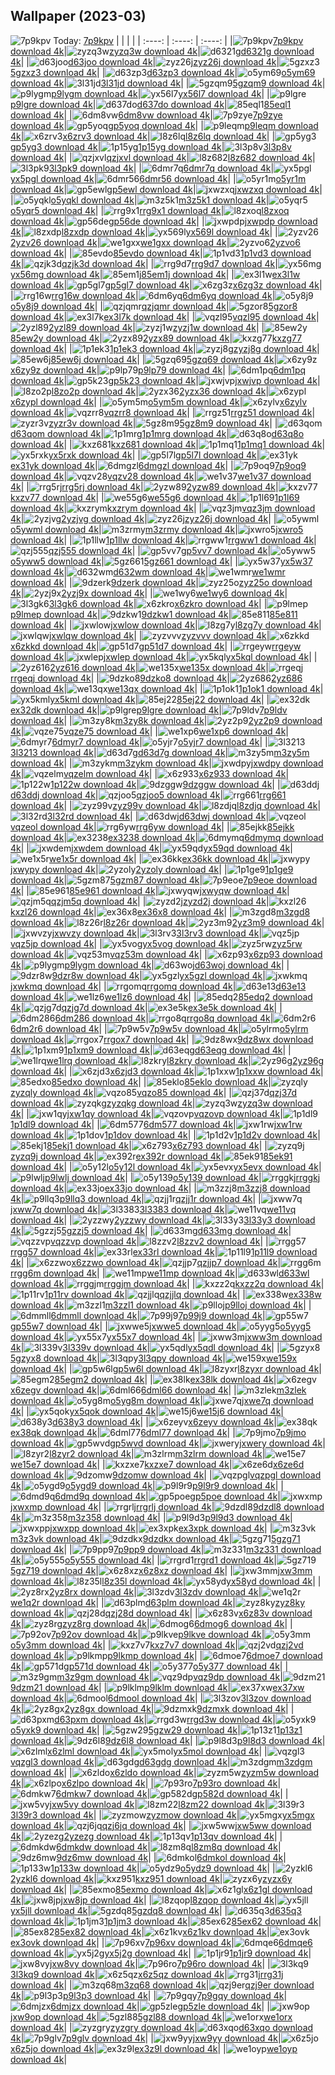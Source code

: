 ## Wallpaper (2023-03)
![7p9kpv](https://w.wallhaven.cc/full/7p/wallhaven-7p9kpv.png) Today: [7p9kpv](https://th.wallhaven.cc/small/7p/7p9kpv.jpg)
|      |      |      |
| :----: | :----: | :----: |
|![7p9kpv](https://th.wallhaven.cc/small/7p/7p9kpv.jpg)[7p9kpv download 4k](https://wallhaven.cc/w/7p9kpv)|![zyzq3w](https://th.wallhaven.cc/small/zy/zyzq3w.jpg)[zyzq3w download 4k](https://wallhaven.cc/w/zyzq3w)|![d6321g](https://th.wallhaven.cc/small/d6/d6321g.jpg)[d6321g download 4k](https://wallhaven.cc/w/d6321g)|
|![d63joo](https://th.wallhaven.cc/small/d6/d63joo.jpg)[d63joo download 4k](https://wallhaven.cc/w/d63joo)|![zyz26j](https://th.wallhaven.cc/small/zy/zyz26j.jpg)[zyz26j download 4k](https://wallhaven.cc/w/zyz26j)|![5gzxz3](https://th.wallhaven.cc/small/5g/5gzxz3.jpg)[5gzxz3 download 4k](https://wallhaven.cc/w/5gzxz3)|
|![d63zp3](https://th.wallhaven.cc/small/d6/d63zp3.jpg)[d63zp3 download 4k](https://wallhaven.cc/w/d63zp3)|![o5ym69](https://th.wallhaven.cc/small/o5/o5ym69.jpg)[o5ym69 download 4k](https://wallhaven.cc/w/o5ym69)|![3l31jd](https://th.wallhaven.cc/small/3l/3l31jd.jpg)[3l31jd download 4k](https://wallhaven.cc/w/3l31jd)|
|![5gzqm9](https://th.wallhaven.cc/small/5g/5gzqm9.jpg)[5gzqm9 download 4k](https://wallhaven.cc/w/5gzqm9)|![p9lygm](https://th.wallhaven.cc/small/p9/p9lygm.jpg)[p9lygm download 4k](https://wallhaven.cc/w/p9lygm)|![yx56l7](https://th.wallhaven.cc/small/yx/yx56l7.jpg)[yx56l7 download 4k](https://wallhaven.cc/w/yx56l7)|
|![p9lgre](https://th.wallhaven.cc/small/p9/p9lgre.jpg)[p9lgre download 4k](https://wallhaven.cc/w/p9lgre)|![d637do](https://th.wallhaven.cc/small/d6/d637do.jpg)[d637do download 4k](https://wallhaven.cc/w/d637do)|![85eql1](https://th.wallhaven.cc/small/85/85eql1.jpg)[85eql1 download 4k](https://wallhaven.cc/w/85eql1)|
|![6dm8vw](https://th.wallhaven.cc/small/6d/6dm8vw.jpg)[6dm8vw download 4k](https://wallhaven.cc/w/6dm8vw)|![7p9zye](https://th.wallhaven.cc/small/7p/7p9zye.jpg)[7p9zye download 4k](https://wallhaven.cc/w/7p9zye)|![gp5yoq](https://th.wallhaven.cc/small/gp/gp5yoq.jpg)[gp5yoq download 4k](https://wallhaven.cc/w/gp5yoq)|
|![p9leqm](https://th.wallhaven.cc/small/p9/p9leqm.jpg)[p9leqm download 4k](https://wallhaven.cc/w/p9leqm)|![x6zrv3](https://th.wallhaven.cc/small/x6/x6zrv3.jpg)[x6zrv3 download 4k](https://wallhaven.cc/w/x6zrv3)|![l8z6lq](https://th.wallhaven.cc/small/l8/l8z6lq.jpg)[l8z6lq download 4k](https://wallhaven.cc/w/l8z6lq)|
|![gp5yg3](https://th.wallhaven.cc/small/gp/gp5yg3.jpg)[gp5yg3 download 4k](https://wallhaven.cc/w/gp5yg3)|![1p15yg](https://th.wallhaven.cc/small/1p/1p15yg.jpg)[1p15yg download 4k](https://wallhaven.cc/w/1p15yg)|![3l3p8v](https://th.wallhaven.cc/small/3l/3l3p8v.jpg)[3l3p8v download 4k](https://wallhaven.cc/w/3l3p8v)|
|![qzjxvl](https://th.wallhaven.cc/small/qz/qzjxvl.jpg)[qzjxvl download 4k](https://wallhaven.cc/w/qzjxvl)|![l8z682](https://th.wallhaven.cc/small/l8/l8z682.jpg)[l8z682 download 4k](https://wallhaven.cc/w/l8z682)|![3l3pk9](https://th.wallhaven.cc/small/3l/3l3pk9.jpg)[3l3pk9 download 4k](https://wallhaven.cc/w/3l3pk9)|
|![6dmr7q](https://th.wallhaven.cc/small/6d/6dmr7q.jpg)[6dmr7q download 4k](https://wallhaven.cc/w/6dmr7q)|![yx5pgl](https://th.wallhaven.cc/small/yx/yx5pgl.jpg)[yx5pgl download 4k](https://wallhaven.cc/w/yx5pgl)|![6dmr56](https://th.wallhaven.cc/small/6d/6dmr56.jpg)[6dmr56 download 4k](https://wallhaven.cc/w/6dmr56)|
|![o5yr1m](https://th.wallhaven.cc/small/o5/o5yr1m.jpg)[o5yr1m download 4k](https://wallhaven.cc/w/o5yr1m)|![gp5ewl](https://th.wallhaven.cc/small/gp/gp5ewl.jpg)[gp5ewl download 4k](https://wallhaven.cc/w/gp5ewl)|![jxwzxq](https://th.wallhaven.cc/small/jx/jxwzxq.jpg)[jxwzxq download 4k](https://wallhaven.cc/w/jxwzxq)|
|![o5yqkl](https://th.wallhaven.cc/small/o5/o5yqkl.jpg)[o5yqkl download 4k](https://wallhaven.cc/w/o5yqkl)|![m3z5k1](https://th.wallhaven.cc/small/m3/m3z5k1.jpg)[m3z5k1 download 4k](https://wallhaven.cc/w/m3z5k1)|![o5yqr5](https://th.wallhaven.cc/small/o5/o5yqr5.jpg)[o5yqr5 download 4k](https://wallhaven.cc/w/o5yqr5)|
|![rrg9x1](https://th.wallhaven.cc/small/rr/rrg9x1.jpg)[rrg9x1 download 4k](https://wallhaven.cc/w/rrg9x1)|![l8zxoq](https://th.wallhaven.cc/small/l8/l8zxoq.jpg)[l8zxoq download 4k](https://wallhaven.cc/w/l8zxoq)|![gp56de](https://th.wallhaven.cc/small/gp/gp56de.jpg)[gp56de download 4k](https://wallhaven.cc/w/gp56de)|
|![jxwpdp](https://th.wallhaven.cc/small/jx/jxwpdp.jpg)[jxwpdp download 4k](https://wallhaven.cc/w/jxwpdp)|![l8zxdp](https://th.wallhaven.cc/small/l8/l8zxdp.jpg)[l8zxdp download 4k](https://wallhaven.cc/w/l8zxdp)|![yx569l](https://th.wallhaven.cc/small/yx/yx569l.jpg)[yx569l download 4k](https://wallhaven.cc/w/yx569l)|
|![2yzv26](https://th.wallhaven.cc/small/2y/2yzv26.jpg)[2yzv26 download 4k](https://wallhaven.cc/w/2yzv26)|![we1gxx](https://th.wallhaven.cc/small/we/we1gxx.jpg)[we1gxx download 4k](https://wallhaven.cc/w/we1gxx)|![2yzvo6](https://th.wallhaven.cc/small/2y/2yzvo6.jpg)[2yzvo6 download 4k](https://wallhaven.cc/w/2yzvo6)|
|![85evdo](https://th.wallhaven.cc/small/85/85evdo.jpg)[85evdo download 4k](https://wallhaven.cc/w/85evdo)|![1p1vd3](https://th.wallhaven.cc/small/1p/1p1vd3.jpg)[1p1vd3 download 4k](https://wallhaven.cc/w/1p1vd3)|![qzjk3d](https://th.wallhaven.cc/small/qz/qzjk3d.jpg)[qzjk3d download 4k](https://wallhaven.cc/w/qzjk3d)|
|![rrg9d7](https://th.wallhaven.cc/small/rr/rrg9d7.jpg)[rrg9d7 download 4k](https://wallhaven.cc/w/rrg9d7)|![yx56mg](https://th.wallhaven.cc/small/yx/yx56mg.jpg)[yx56mg download 4k](https://wallhaven.cc/w/yx56mg)|![85em1j](https://th.wallhaven.cc/small/85/85em1j.jpg)[85em1j download 4k](https://wallhaven.cc/w/85em1j)|
|![ex3l1w](https://th.wallhaven.cc/small/ex/ex3l1w.jpg)[ex3l1w download 4k](https://wallhaven.cc/w/ex3l1w)|![gp5gl7](https://th.wallhaven.cc/small/gp/gp5gl7.jpg)[gp5gl7 download 4k](https://wallhaven.cc/w/gp5gl7)|![x6zg3z](https://th.wallhaven.cc/small/x6/x6zg3z.jpg)[x6zg3z download 4k](https://wallhaven.cc/w/x6zg3z)|
|![rrg16w](https://th.wallhaven.cc/small/rr/rrg16w.jpg)[rrg16w download 4k](https://wallhaven.cc/w/rrg16w)|![6dm6yq](https://th.wallhaven.cc/small/6d/6dm6yq.jpg)[6dm6yq download 4k](https://wallhaven.cc/w/6dm6yq)|![o5y8j9](https://th.wallhaven.cc/small/o5/o5y8j9.jpg)[o5y8j9 download 4k](https://wallhaven.cc/w/o5y8j9)|
|![qzjqmr](https://th.wallhaven.cc/small/qz/qzjqmr.jpg)[qzjqmr download 4k](https://wallhaven.cc/w/qzjqmr)|![5gzor8](https://th.wallhaven.cc/small/5g/5gzor8.jpg)[5gzor8 download 4k](https://wallhaven.cc/w/5gzor8)|![ex3l7k](https://th.wallhaven.cc/small/ex/ex3l7k.jpg)[ex3l7k download 4k](https://wallhaven.cc/w/ex3l7k)|
|![vqzl95](https://th.wallhaven.cc/small/vq/vqzl95.jpg)[vqzl95 download 4k](https://wallhaven.cc/w/vqzl95)|![2yzl89](https://th.wallhaven.cc/small/2y/2yzl89.jpg)[2yzl89 download 4k](https://wallhaven.cc/w/2yzl89)|![zyzj1w](https://th.wallhaven.cc/small/zy/zyzj1w.jpg)[zyzj1w download 4k](https://wallhaven.cc/w/zyzj1w)|
|![85ew2y](https://th.wallhaven.cc/small/85/85ew2y.jpg)[85ew2y download 4k](https://wallhaven.cc/w/85ew2y)|![2yzx89](https://th.wallhaven.cc/small/2y/2yzx89.jpg)[2yzx89 download 4k](https://wallhaven.cc/w/2yzx89)|![kxzg77](https://th.wallhaven.cc/small/kx/kxzg77.jpg)[kxzg77 download 4k](https://wallhaven.cc/w/kxzg77)|
|![1p1ek3](https://th.wallhaven.cc/small/1p/1p1ek3.jpg)[1p1ek3 download 4k](https://wallhaven.cc/w/1p1ek3)|![zyzj8g](https://th.wallhaven.cc/small/zy/zyzj8g.jpg)[zyzj8g download 4k](https://wallhaven.cc/w/zyzj8g)|![85ew6j](https://th.wallhaven.cc/small/85/85ew6j.jpg)[85ew6j download 4k](https://wallhaven.cc/w/85ew6j)|
|![5gzq69](https://th.wallhaven.cc/small/5g/5gzq69.jpg)[5gzq69 download 4k](https://wallhaven.cc/w/5gzq69)|![x6zy9z](https://th.wallhaven.cc/small/x6/x6zy9z.jpg)[x6zy9z download 4k](https://wallhaven.cc/w/x6zy9z)|![p9lp79](https://th.wallhaven.cc/small/p9/p9lp79.jpg)[p9lp79 download 4k](https://wallhaven.cc/w/p9lp79)|
|![6dm1pq](https://th.wallhaven.cc/small/6d/6dm1pq.jpg)[6dm1pq download 4k](https://wallhaven.cc/w/6dm1pq)|![gp5k23](https://th.wallhaven.cc/small/gp/gp5k23.jpg)[gp5k23 download 4k](https://wallhaven.cc/w/gp5k23)|![jxwjvp](https://th.wallhaven.cc/small/jx/jxwjvp.jpg)[jxwjvp download 4k](https://wallhaven.cc/w/jxwjvp)|
|![l8zo2p](https://th.wallhaven.cc/small/l8/l8zo2p.jpg)[l8zo2p download 4k](https://wallhaven.cc/w/l8zo2p)|![2yzx36](https://th.wallhaven.cc/small/2y/2yzx36.jpg)[2yzx36 download 4k](https://wallhaven.cc/w/2yzx36)|![x6zypl](https://th.wallhaven.cc/small/x6/x6zypl.jpg)[x6zypl download 4k](https://wallhaven.cc/w/x6zypl)|
|![o5ym5m](https://th.wallhaven.cc/small/o5/o5ym5m.jpg)[o5ym5m download 4k](https://wallhaven.cc/w/o5ym5m)|![x6zylv](https://th.wallhaven.cc/small/x6/x6zylv.jpg)[x6zylv download 4k](https://wallhaven.cc/w/x6zylv)|![vqzrr8](https://th.wallhaven.cc/small/vq/vqzrr8.jpg)[vqzrr8 download 4k](https://wallhaven.cc/w/vqzrr8)|
|![rrgz51](https://th.wallhaven.cc/small/rr/rrgz51.jpg)[rrgz51 download 4k](https://wallhaven.cc/w/rrgz51)|![zyzr3v](https://th.wallhaven.cc/small/zy/zyzr3v.jpg)[zyzr3v download 4k](https://wallhaven.cc/w/zyzr3v)|![5gz8m9](https://th.wallhaven.cc/small/5g/5gz8m9.jpg)[5gz8m9 download 4k](https://wallhaven.cc/w/5gz8m9)|
|![d63qom](https://th.wallhaven.cc/small/d6/d63qom.jpg)[d63qom download 4k](https://wallhaven.cc/w/d63qom)|![1p1mrg](https://th.wallhaven.cc/small/1p/1p1mrg.jpg)[1p1mrg download 4k](https://wallhaven.cc/w/1p1mrg)|![d63q8o](https://th.wallhaven.cc/small/d6/d63q8o.jpg)[d63q8o download 4k](https://wallhaven.cc/w/d63q8o)|
|![kxz681](https://th.wallhaven.cc/small/kx/kxz681.jpg)[kxz681 download 4k](https://wallhaven.cc/w/kxz681)|![1p1mq1](https://th.wallhaven.cc/small/1p/1p1mq1.jpg)[1p1mq1 download 4k](https://wallhaven.cc/w/1p1mq1)|![yx5rxk](https://th.wallhaven.cc/small/yx/yx5rxk.jpg)[yx5rxk download 4k](https://wallhaven.cc/w/yx5rxk)|
|![gp5l7l](https://th.wallhaven.cc/small/gp/gp5l7l.jpg)[gp5l7l download 4k](https://wallhaven.cc/w/gp5l7l)|![ex31yk](https://th.wallhaven.cc/small/ex/ex31yk.jpg)[ex31yk download 4k](https://wallhaven.cc/w/ex31yk)|![6dmgzl](https://th.wallhaven.cc/small/6d/6dmgzl.jpg)[6dmgzl download 4k](https://wallhaven.cc/w/6dmgzl)|
|![7p9oq9](https://th.wallhaven.cc/small/7p/7p9oq9.jpg)[7p9oq9 download 4k](https://wallhaven.cc/w/7p9oq9)|![vqzv28](https://th.wallhaven.cc/small/vq/vqzv28.jpg)[vqzv28 download 4k](https://wallhaven.cc/w/vqzv28)|![we1v37](https://th.wallhaven.cc/small/we/we1v37.jpg)[we1v37 download 4k](https://wallhaven.cc/w/we1v37)|
|![rrg5rj](https://th.wallhaven.cc/small/rr/rrg5rj.jpg)[rrg5rj download 4k](https://wallhaven.cc/w/rrg5rj)|![2yzw89](https://th.wallhaven.cc/small/2y/2yzw89.jpg)[2yzw89 download 4k](https://wallhaven.cc/w/2yzw89)|![kxzv77](https://th.wallhaven.cc/small/kx/kxzv77.jpg)[kxzv77 download 4k](https://wallhaven.cc/w/kxzv77)|
|![we55g6](https://th.wallhaven.cc/small/we/we55g6.jpg)[we55g6 download 4k](https://wallhaven.cc/w/we55g6)|![1p1l69](https://th.wallhaven.cc/small/1p/1p1l69.jpg)[1p1l69 download 4k](https://wallhaven.cc/w/1p1l69)|![kxzrym](https://th.wallhaven.cc/small/kx/kxzrym.jpg)[kxzrym download 4k](https://wallhaven.cc/w/kxzrym)|
|![vqz3jm](https://th.wallhaven.cc/small/vq/vqz3jm.jpg)[vqz3jm download 4k](https://wallhaven.cc/w/vqz3jm)|![2yzjvg](https://th.wallhaven.cc/small/2y/2yzjvg.jpg)[2yzjvg download 4k](https://wallhaven.cc/w/2yzjvg)|![zyz26j](https://th.wallhaven.cc/small/zy/zyz26j.jpg)[zyz26j download 4k](https://wallhaven.cc/w/zyz26j)|
|![o5ywml](https://th.wallhaven.cc/small/o5/o5ywml.jpg)[o5ywml download 4k](https://wallhaven.cc/w/o5ywml)|![m3zrmy](https://th.wallhaven.cc/small/m3/m3zrmy.jpg)[m3zrmy download 4k](https://wallhaven.cc/w/m3zrmy)|![jxwro5](https://th.wallhaven.cc/small/jx/jxwro5.jpg)[jxwro5 download 4k](https://wallhaven.cc/w/jxwro5)|
|![1p1llw](https://th.wallhaven.cc/small/1p/1p1llw.jpg)[1p1llw download 4k](https://wallhaven.cc/w/1p1llw)|![rrgww1](https://th.wallhaven.cc/small/rr/rrgww1.jpg)[rrgww1 download 4k](https://wallhaven.cc/w/rrgww1)|![qzj555](https://th.wallhaven.cc/small/qz/qzj555.jpg)[qzj555 download 4k](https://wallhaven.cc/w/qzj555)|
|![gp5vv7](https://th.wallhaven.cc/small/gp/gp5vv7.jpg)[gp5vv7 download 4k](https://wallhaven.cc/w/gp5vv7)|![o5yww5](https://th.wallhaven.cc/small/o5/o5yww5.jpg)[o5yww5 download 4k](https://wallhaven.cc/w/o5yww5)|![5gz661](https://th.wallhaven.cc/small/5g/5gz661.jpg)[5gz661 download 4k](https://wallhaven.cc/w/5gz661)|
|![yx5w37](https://th.wallhaven.cc/small/yx/yx5w37.jpg)[yx5w37 download 4k](https://wallhaven.cc/w/yx5w37)|![d632wm](https://th.wallhaven.cc/small/d6/d632wm.jpg)[d632wm download 4k](https://wallhaven.cc/w/d632wm)|![we1wmr](https://th.wallhaven.cc/small/we/we1wmr.jpg)[we1wmr download 4k](https://wallhaven.cc/w/we1wmr)|
|![9dzerk](https://th.wallhaven.cc/small/9d/9dzerk.jpg)[9dzerk download 4k](https://wallhaven.cc/w/9dzerk)|![zyz25o](https://th.wallhaven.cc/small/zy/zyz25o.jpg)[zyz25o download 4k](https://wallhaven.cc/w/zyz25o)|![2yzj9x](https://th.wallhaven.cc/small/2y/2yzj9x.jpg)[2yzj9x download 4k](https://wallhaven.cc/w/2yzj9x)|
|![we1wy6](https://th.wallhaven.cc/small/we/we1wy6.jpg)[we1wy6 download 4k](https://wallhaven.cc/w/we1wy6)|![3l3gk6](https://th.wallhaven.cc/small/3l/3l3gk6.jpg)[3l3gk6 download 4k](https://wallhaven.cc/w/3l3gk6)|![x6zkro](https://th.wallhaven.cc/small/x6/x6zkro.jpg)[x6zkro download 4k](https://wallhaven.cc/w/x6zkro)|
|![p9lmep](https://th.wallhaven.cc/small/p9/p9lmep.jpg)[p9lmep download 4k](https://wallhaven.cc/w/p9lmep)|![9dzkw1](https://th.wallhaven.cc/small/9d/9dzkw1.jpg)[9dzkw1 download 4k](https://wallhaven.cc/w/9dzkw1)|![85e811](https://th.wallhaven.cc/small/85/85e811.jpg)[85e811 download 4k](https://wallhaven.cc/w/85e811)|
|![jxwlow](https://th.wallhaven.cc/small/jx/jxwlow.jpg)[jxwlow download 4k](https://wallhaven.cc/w/jxwlow)|![l8zg7y](https://th.wallhaven.cc/small/l8/l8zg7y.jpg)[l8zg7y download 4k](https://wallhaven.cc/w/l8zg7y)|![jxwlqw](https://th.wallhaven.cc/small/jx/jxwlqw.jpg)[jxwlqw download 4k](https://wallhaven.cc/w/jxwlqw)|
|![zyzvvv](https://th.wallhaven.cc/small/zy/zyzvvv.jpg)[zyzvvv download 4k](https://wallhaven.cc/w/zyzvvv)|![x6zkkd](https://th.wallhaven.cc/small/x6/x6zkkd.jpg)[x6zkkd download 4k](https://wallhaven.cc/w/x6zkkd)|![gp51d7](https://th.wallhaven.cc/small/gp/gp51d7.jpg)[gp51d7 download 4k](https://wallhaven.cc/w/gp51d7)|
|![rrgeyw](https://th.wallhaven.cc/small/rr/rrgeyw.jpg)[rrgeyw download 4k](https://wallhaven.cc/w/rrgeyw)|![jxwlep](https://th.wallhaven.cc/small/jx/jxwlep.jpg)[jxwlep download 4k](https://wallhaven.cc/w/jxwlep)|![yx5kql](https://th.wallhaven.cc/small/yx/yx5kql.jpg)[yx5kql download 4k](https://wallhaven.cc/w/yx5kql)|
|![2yz616](https://th.wallhaven.cc/small/2y/2yz616.jpg)[2yz616 download 4k](https://wallhaven.cc/w/2yz616)|![we135x](https://th.wallhaven.cc/small/we/we135x.jpg)[we135x download 4k](https://wallhaven.cc/w/we135x)|![rrgeqj](https://th.wallhaven.cc/small/rr/rrgeqj.jpg)[rrgeqj download 4k](https://wallhaven.cc/w/rrgeqj)|
|![9dzko8](https://th.wallhaven.cc/small/9d/9dzko8.jpg)[9dzko8 download 4k](https://wallhaven.cc/w/9dzko8)|![2yz686](https://th.wallhaven.cc/small/2y/2yz686.jpg)[2yz686 download 4k](https://wallhaven.cc/w/2yz686)|![we13qx](https://th.wallhaven.cc/small/we/we13qx.jpg)[we13qx download 4k](https://wallhaven.cc/w/we13qx)|
|![1p1ok1](https://th.wallhaven.cc/small/1p/1p1ok1.jpg)[1p1ok1 download 4k](https://wallhaven.cc/w/1p1ok1)|![yx5kml](https://th.wallhaven.cc/small/yx/yx5kml.jpg)[yx5kml download 4k](https://wallhaven.cc/w/yx5kml)|![85ej22](https://th.wallhaven.cc/small/85/85ej22.jpg)[85ej22 download 4k](https://wallhaven.cc/w/85ej22)|
|![ex32dk](https://th.wallhaven.cc/small/ex/ex32dk.jpg)[ex32dk download 4k](https://wallhaven.cc/w/ex32dk)|![p9lgre](https://th.wallhaven.cc/small/p9/p9lgre.jpg)[p9lgre download 4k](https://wallhaven.cc/w/p9lgre)|![7p9ldv](https://th.wallhaven.cc/small/7p/7p9ldv.jpg)[7p9ldv download 4k](https://wallhaven.cc/w/7p9ldv)|
|![m3zy8k](https://th.wallhaven.cc/small/m3/m3zy8k.jpg)[m3zy8k download 4k](https://wallhaven.cc/w/m3zy8k)|![2yz2p9](https://th.wallhaven.cc/small/2y/2yz2p9.jpg)[2yz2p9 download 4k](https://wallhaven.cc/w/2yz2p9)|![vqze75](https://th.wallhaven.cc/small/vq/vqze75.jpg)[vqze75 download 4k](https://wallhaven.cc/w/vqze75)|
|![we1xp6](https://th.wallhaven.cc/small/we/we1xp6.jpg)[we1xp6 download 4k](https://wallhaven.cc/w/we1xp6)|![6dmyr7](https://th.wallhaven.cc/small/6d/6dmyr7.jpg)[6dmyr7 download 4k](https://wallhaven.cc/w/6dmyr7)|![o5yjr7](https://th.wallhaven.cc/small/o5/o5yjr7.jpg)[o5yjr7 download 4k](https://wallhaven.cc/w/o5yjr7)|
|![3l3213](https://th.wallhaven.cc/small/3l/3l3213.jpg)[3l3213 download 4k](https://wallhaven.cc/w/3l3213)|![d63d7g](https://th.wallhaven.cc/small/d6/d63d7g.jpg)[d63d7g download 4k](https://wallhaven.cc/w/d63d7g)|![m3zy5m](https://th.wallhaven.cc/small/m3/m3zy5m.jpg)[m3zy5m download 4k](https://wallhaven.cc/w/m3zy5m)|
|![m3zykm](https://th.wallhaven.cc/small/m3/m3zykm.jpg)[m3zykm download 4k](https://wallhaven.cc/w/m3zykm)|![jxwdpy](https://th.wallhaven.cc/small/jx/jxwdpy.jpg)[jxwdpy download 4k](https://wallhaven.cc/w/jxwdpy)|![vqzelm](https://th.wallhaven.cc/small/vq/vqzelm.jpg)[vqzelm download 4k](https://wallhaven.cc/w/vqzelm)|
|![x6z933](https://th.wallhaven.cc/small/x6/x6z933.jpg)[x6z933 download 4k](https://wallhaven.cc/w/x6z933)|![1p122w](https://th.wallhaven.cc/small/1p/1p122w.jpg)[1p122w download 4k](https://wallhaven.cc/w/1p122w)|![9dzggw](https://th.wallhaven.cc/small/9d/9dzggw.jpg)[9dzggw download 4k](https://wallhaven.cc/w/9dzggw)|
|![d63ddj](https://th.wallhaven.cc/small/d6/d63ddj.jpg)[d63ddj download 4k](https://wallhaven.cc/w/d63ddj)|![qzjoo5](https://th.wallhaven.cc/small/qz/qzjoo5.jpg)[qzjoo5 download 4k](https://wallhaven.cc/w/qzjoo5)|![rrg661](https://th.wallhaven.cc/small/rr/rrg661.jpg)[rrg661 download 4k](https://wallhaven.cc/w/rrg661)|
|![zyz99v](https://th.wallhaven.cc/small/zy/zyz99v.jpg)[zyz99v download 4k](https://wallhaven.cc/w/zyz99v)|![l8zdjq](https://th.wallhaven.cc/small/l8/l8zdjq.jpg)[l8zdjq download 4k](https://wallhaven.cc/w/l8zdjq)|![3l32rd](https://th.wallhaven.cc/small/3l/3l32rd.jpg)[3l32rd download 4k](https://wallhaven.cc/w/3l32rd)|
|![d63dwj](https://th.wallhaven.cc/small/d6/d63dwj.jpg)[d63dwj download 4k](https://wallhaven.cc/w/d63dwj)|![vqzeol](https://th.wallhaven.cc/small/vq/vqzeol.jpg)[vqzeol download 4k](https://wallhaven.cc/w/vqzeol)|![rrg6yw](https://th.wallhaven.cc/small/rr/rrg6yw.jpg)[rrg6yw download 4k](https://wallhaven.cc/w/rrg6yw)|
|![85ejkk](https://th.wallhaven.cc/small/85/85ejkk.jpg)[85ejkk download 4k](https://wallhaven.cc/w/85ejkk)|![ex3238](https://th.wallhaven.cc/small/ex/ex3238.jpg)[ex3238 download 4k](https://wallhaven.cc/w/ex3238)|![6dmymq](https://th.wallhaven.cc/small/6d/6dmymq.jpg)[6dmymq download 4k](https://wallhaven.cc/w/6dmymq)|
|![jxwdem](https://th.wallhaven.cc/small/jx/jxwdem.jpg)[jxwdem download 4k](https://wallhaven.cc/w/jxwdem)|![yx59qd](https://th.wallhaven.cc/small/yx/yx59qd.jpg)[yx59qd download 4k](https://wallhaven.cc/w/yx59qd)|![we1x5r](https://th.wallhaven.cc/small/we/we1x5r.jpg)[we1x5r download 4k](https://wallhaven.cc/w/we1x5r)|
|![ex36kk](https://th.wallhaven.cc/small/ex/ex36kk.jpg)[ex36kk download 4k](https://wallhaven.cc/w/ex36kk)|![jxwypy](https://th.wallhaven.cc/small/jx/jxwypy.jpg)[jxwypy download 4k](https://wallhaven.cc/w/jxwypy)|![2yzoly](https://th.wallhaven.cc/small/2y/2yzoly.jpg)[2yzoly download 4k](https://wallhaven.cc/w/2yzoly)|
|![1p1ge9](https://th.wallhaven.cc/small/1p/1p1ge9.jpg)[1p1ge9 download 4k](https://wallhaven.cc/w/1p1ge9)|![5gzm87](https://th.wallhaven.cc/small/5g/5gzm87.jpg)[5gzm87 download 4k](https://wallhaven.cc/w/5gzm87)|![7p9eoe](https://th.wallhaven.cc/small/7p/7p9eoe.jpg)[7p9eoe download 4k](https://wallhaven.cc/w/7p9eoe)|
|![85e961](https://th.wallhaven.cc/small/85/85e961.jpg)[85e961 download 4k](https://wallhaven.cc/w/85e961)|![jxwyqw](https://th.wallhaven.cc/small/jx/jxwyqw.jpg)[jxwyqw download 4k](https://wallhaven.cc/w/jxwyqw)|![qzjm5q](https://th.wallhaven.cc/small/qz/qzjm5q.jpg)[qzjm5q download 4k](https://wallhaven.cc/w/qzjm5q)|
|![zyzd2j](https://th.wallhaven.cc/small/zy/zyzd2j.jpg)[zyzd2j download 4k](https://wallhaven.cc/w/zyzd2j)|![kxzl26](https://th.wallhaven.cc/small/kx/kxzl26.jpg)[kxzl26 download 4k](https://wallhaven.cc/w/kxzl26)|![ex36x8](https://th.wallhaven.cc/small/ex/ex36x8.jpg)[ex36x8 download 4k](https://wallhaven.cc/w/ex36x8)|
|![m3zgd8](https://th.wallhaven.cc/small/m3/m3zgd8.jpg)[m3zgd8 download 4k](https://wallhaven.cc/w/m3zgd8)|![l8z26r](https://th.wallhaven.cc/small/l8/l8z26r.jpg)[l8z26r download 4k](https://wallhaven.cc/w/l8z26r)|![2yz3m9](https://th.wallhaven.cc/small/2y/2yz3m9.jpg)[2yz3m9 download 4k](https://wallhaven.cc/w/2yz3m9)|
|![jxwvzy](https://th.wallhaven.cc/small/jx/jxwvzy.jpg)[jxwvzy download 4k](https://wallhaven.cc/w/jxwvzy)|![3l3rv3](https://th.wallhaven.cc/small/3l/3l3rv3.jpg)[3l3rv3 download 4k](https://wallhaven.cc/w/3l3rv3)|![vqz5jp](https://th.wallhaven.cc/small/vq/vqz5jp.jpg)[vqz5jp download 4k](https://wallhaven.cc/w/vqz5jp)|
|![yx5vog](https://th.wallhaven.cc/small/yx/yx5vog.jpg)[yx5vog download 4k](https://wallhaven.cc/w/yx5vog)|![zyz5rw](https://th.wallhaven.cc/small/zy/zyz5rw.jpg)[zyz5rw download 4k](https://wallhaven.cc/w/zyz5rw)|![vqz53m](https://th.wallhaven.cc/small/vq/vqz53m.jpg)[vqz53m download 4k](https://wallhaven.cc/w/vqz53m)|
|![x6zp93](https://th.wallhaven.cc/small/x6/x6zp93.jpg)[x6zp93 download 4k](https://wallhaven.cc/w/x6zp93)|![p9lygm](https://th.wallhaven.cc/small/p9/p9lygm.jpg)[p9lygm download 4k](https://wallhaven.cc/w/p9lygm)|![d63woj](https://th.wallhaven.cc/small/d6/d63woj.jpg)[d63woj download 4k](https://wallhaven.cc/w/d63woj)|
|![9dzr8w](https://th.wallhaven.cc/small/9d/9dzr8w.jpg)[9dzr8w download 4k](https://wallhaven.cc/w/9dzr8w)|![yx5gzl](https://th.wallhaven.cc/small/yx/yx5gzl.jpg)[yx5gzl download 4k](https://wallhaven.cc/w/yx5gzl)|![jxwkmq](https://th.wallhaven.cc/small/jx/jxwkmq.jpg)[jxwkmq download 4k](https://wallhaven.cc/w/jxwkmq)|
|![rrgomq](https://th.wallhaven.cc/small/rr/rrgomq.jpg)[rrgomq download 4k](https://wallhaven.cc/w/rrgomq)|![d63e13](https://th.wallhaven.cc/small/d6/d63e13.jpg)[d63e13 download 4k](https://wallhaven.cc/w/d63e13)|![we1lz6](https://th.wallhaven.cc/small/we/we1lz6.jpg)[we1lz6 download 4k](https://wallhaven.cc/w/we1lz6)|
|![85edq2](https://th.wallhaven.cc/small/85/85edq2.jpg)[85edq2 download 4k](https://wallhaven.cc/w/85edq2)|![qzjg7d](https://th.wallhaven.cc/small/qz/qzjg7d.jpg)[qzjg7d download 4k](https://wallhaven.cc/w/qzjg7d)|![ex3e5k](https://th.wallhaven.cc/small/ex/ex3e5k.jpg)[ex3e5k download 4k](https://wallhaven.cc/w/ex3e5k)|
|![6dm286](https://th.wallhaven.cc/small/6d/6dm286.jpg)[6dm286 download 4k](https://wallhaven.cc/w/6dm286)|![rrgo8q](https://th.wallhaven.cc/small/rr/rrgo8q.jpg)[rrgo8q download 4k](https://wallhaven.cc/w/rrgo8q)|![6dm2r6](https://th.wallhaven.cc/small/6d/6dm2r6.jpg)[6dm2r6 download 4k](https://wallhaven.cc/w/6dm2r6)|
|![7p9w5v](https://th.wallhaven.cc/small/7p/7p9w5v.jpg)[7p9w5v download 4k](https://wallhaven.cc/w/7p9w5v)|![o5ylrm](https://th.wallhaven.cc/small/o5/o5ylrm.jpg)[o5ylrm download 4k](https://wallhaven.cc/w/o5ylrm)|![rrgox7](https://th.wallhaven.cc/small/rr/rrgox7.jpg)[rrgox7 download 4k](https://wallhaven.cc/w/rrgox7)|
|![9dz8wx](https://th.wallhaven.cc/small/9d/9dz8wx.jpg)[9dz8wx download 4k](https://wallhaven.cc/w/9dz8wx)|![1p1xm9](https://th.wallhaven.cc/small/1p/1p1xm9.jpg)[1p1xm9 download 4k](https://wallhaven.cc/w/1p1xm9)|![d63eqg](https://th.wallhaven.cc/small/d6/d63eqg.jpg)[d63eqg download 4k](https://wallhaven.cc/w/d63eqg)|
|![we1lrq](https://th.wallhaven.cc/small/we/we1lrq.jpg)[we1lrq download 4k](https://wallhaven.cc/w/we1lrq)|![l8zkry](https://th.wallhaven.cc/small/l8/l8zkry.jpg)[l8zkry download 4k](https://wallhaven.cc/w/l8zkry)|![2yz96g](https://th.wallhaven.cc/small/2y/2yz96g.jpg)[2yz96g download 4k](https://wallhaven.cc/w/2yz96g)|
|![x6zjd3](https://th.wallhaven.cc/small/x6/x6zjd3.jpg)[x6zjd3 download 4k](https://wallhaven.cc/w/x6zjd3)|![1p1xxw](https://th.wallhaven.cc/small/1p/1p1xxw.jpg)[1p1xxw download 4k](https://wallhaven.cc/w/1p1xxw)|![85edxo](https://th.wallhaven.cc/small/85/85edxo.jpg)[85edxo download 4k](https://wallhaven.cc/w/85edxo)|
|![85eklo](https://th.wallhaven.cc/small/85/85eklo.jpg)[85eklo download 4k](https://wallhaven.cc/w/85eklo)|![zyzqly](https://th.wallhaven.cc/small/zy/zyzqly.jpg)[zyzqly download 4k](https://wallhaven.cc/w/zyzqly)|![vqzo85](https://th.wallhaven.cc/small/vq/vqzo85.jpg)[vqzo85 download 4k](https://wallhaven.cc/w/vqzo85)|
|![qzj37d](https://th.wallhaven.cc/small/qz/qzj37d.jpg)[qzj37d download 4k](https://wallhaven.cc/w/qzj37d)|![zyzqkg](https://th.wallhaven.cc/small/zy/zyzqkg.jpg)[zyzqkg download 4k](https://wallhaven.cc/w/zyzqkg)|![zyzq3w](https://th.wallhaven.cc/small/zy/zyzq3w.jpg)[zyzq3w download 4k](https://wallhaven.cc/w/zyzq3w)|
|![jxw1qy](https://th.wallhaven.cc/small/jx/jxw1qy.jpg)[jxw1qy download 4k](https://wallhaven.cc/w/jxw1qy)|![vqzovp](https://th.wallhaven.cc/small/vq/vqzovp.jpg)[vqzovp download 4k](https://wallhaven.cc/w/vqzovp)|![1p1dl9](https://th.wallhaven.cc/small/1p/1p1dl9.jpg)[1p1dl9 download 4k](https://wallhaven.cc/w/1p1dl9)|
|![6dm577](https://th.wallhaven.cc/small/6d/6dm577.jpg)[6dm577 download 4k](https://wallhaven.cc/w/6dm577)|![jxw1rw](https://th.wallhaven.cc/small/jx/jxw1rw.jpg)[jxw1rw download 4k](https://wallhaven.cc/w/jxw1rw)|![1p1dov](https://th.wallhaven.cc/small/1p/1p1dov.jpg)[1p1dov download 4k](https://wallhaven.cc/w/1p1dov)|
|![1p1d2v](https://th.wallhaven.cc/small/1p/1p1d2v.jpg)[1p1d2v download 4k](https://wallhaven.cc/w/1p1d2v)|![85ekj1](https://th.wallhaven.cc/small/85/85ekj1.jpg)[85ekj1 download 4k](https://wallhaven.cc/w/85ekj1)|![x6z793](https://th.wallhaven.cc/small/x6/x6z793.jpg)[x6z793 download 4k](https://wallhaven.cc/w/x6z793)|
|![zyzq9j](https://th.wallhaven.cc/small/zy/zyzq9j.jpg)[zyzq9j download 4k](https://wallhaven.cc/w/zyzq9j)|![ex392r](https://th.wallhaven.cc/small/ex/ex392r.jpg)[ex392r download 4k](https://wallhaven.cc/w/ex392r)|![85ek91](https://th.wallhaven.cc/small/85/85ek91.jpg)[85ek91 download 4k](https://wallhaven.cc/w/85ek91)|
|![o5y12l](https://th.wallhaven.cc/small/o5/o5y12l.jpg)[o5y12l download 4k](https://wallhaven.cc/w/o5y12l)|![yx5evx](https://th.wallhaven.cc/small/yx/yx5evx.jpg)[yx5evx download 4k](https://wallhaven.cc/w/yx5evx)|![p9lwlj](https://th.wallhaven.cc/small/p9/p9lwlj.jpg)[p9lwlj download 4k](https://wallhaven.cc/w/p9lwlj)|
|![o5y139](https://th.wallhaven.cc/small/o5/o5y139.jpg)[o5y139 download 4k](https://wallhaven.cc/w/o5y139)|![rrggkj](https://th.wallhaven.cc/small/rr/rrggkj.jpg)[rrggkj download 4k](https://wallhaven.cc/w/rrggkj)|![ex33jo](https://th.wallhaven.cc/small/ex/ex33jo.jpg)[ex33jo download 4k](https://wallhaven.cc/w/ex33jo)|
|![m3zzj8](https://th.wallhaven.cc/small/m3/m3zzj8.jpg)[m3zzj8 download 4k](https://wallhaven.cc/w/m3zzj8)|![p9llq3](https://th.wallhaven.cc/small/p9/p9llq3.jpg)[p9llq3 download 4k](https://wallhaven.cc/w/p9llq3)|![qzjj1r](https://th.wallhaven.cc/small/qz/qzjj1r.jpg)[qzjj1r download 4k](https://wallhaven.cc/w/qzjj1r)|
|![jxww7q](https://th.wallhaven.cc/small/jx/jxww7q.jpg)[jxww7q download 4k](https://wallhaven.cc/w/jxww7q)|![3l3383](https://th.wallhaven.cc/small/3l/3l3383.jpg)[3l3383 download 4k](https://wallhaven.cc/w/3l3383)|![we11vq](https://th.wallhaven.cc/small/we/we11vq.jpg)[we11vq download 4k](https://wallhaven.cc/w/we11vq)|
|![2yzzwy](https://th.wallhaven.cc/small/2y/2yzzwy.jpg)[2yzzwy download 4k](https://wallhaven.cc/w/2yzzwy)|![3l33y3](https://th.wallhaven.cc/small/3l/3l33y3.jpg)[3l33y3 download 4k](https://wallhaven.cc/w/3l33y3)|![5gzzj5](https://th.wallhaven.cc/small/5g/5gzzj5.jpg)[5gzzj5 download 4k](https://wallhaven.cc/w/5gzzj5)|
|![d633mg](https://th.wallhaven.cc/small/d6/d633mg.jpg)[d633mg download 4k](https://wallhaven.cc/w/d633mg)|![vqzzvp](https://th.wallhaven.cc/small/vq/vqzzvp.jpg)[vqzzvp download 4k](https://wallhaven.cc/w/vqzzvp)|![l8zzv2](https://th.wallhaven.cc/small/l8/l8zzv2.jpg)[l8zzv2 download 4k](https://wallhaven.cc/w/l8zzv2)|
|![rrgg57](https://th.wallhaven.cc/small/rr/rrgg57.jpg)[rrgg57 download 4k](https://wallhaven.cc/w/rrgg57)|![ex33rl](https://th.wallhaven.cc/small/ex/ex33rl.jpg)[ex33rl download 4k](https://wallhaven.cc/w/ex33rl)|![1p11l9](https://th.wallhaven.cc/small/1p/1p11l9.jpg)[1p11l9 download 4k](https://wallhaven.cc/w/1p11l9)|
|![x6zzwo](https://th.wallhaven.cc/small/x6/x6zzwo.jpg)[x6zzwo download 4k](https://wallhaven.cc/w/x6zzwo)|![qzjjp7](https://th.wallhaven.cc/small/qz/qzjjp7.jpg)[qzjjp7 download 4k](https://wallhaven.cc/w/qzjjp7)|![rrgg6m](https://th.wallhaven.cc/small/rr/rrgg6m.jpg)[rrgg6m download 4k](https://wallhaven.cc/w/rrgg6m)|
|![we11mp](https://th.wallhaven.cc/small/we/we11mp.jpg)[we11mp download 4k](https://wallhaven.cc/w/we11mp)|![d633wl](https://th.wallhaven.cc/small/d6/d633wl.jpg)[d633wl download 4k](https://wallhaven.cc/w/d633wl)|![rrggjm](https://th.wallhaven.cc/small/rr/rrggjm.jpg)[rrggjm download 4k](https://wallhaven.cc/w/rrggjm)|
|![kxzz2q](https://th.wallhaven.cc/small/kx/kxzz2q.jpg)[kxzz2q download 4k](https://wallhaven.cc/w/kxzz2q)|![1p11rv](https://th.wallhaven.cc/small/1p/1p11rv.jpg)[1p11rv download 4k](https://wallhaven.cc/w/1p11rv)|![qzjjlq](https://th.wallhaven.cc/small/qz/qzjjlq.jpg)[qzjjlq download 4k](https://wallhaven.cc/w/qzjjlq)|
|![ex338w](https://th.wallhaven.cc/small/ex/ex338w.jpg)[ex338w download 4k](https://wallhaven.cc/w/ex338w)|![m3zzl1](https://th.wallhaven.cc/small/m3/m3zzl1.jpg)[m3zzl1 download 4k](https://wallhaven.cc/w/m3zzl1)|![p9lloj](https://th.wallhaven.cc/small/p9/p9lloj.jpg)[p9lloj download 4k](https://wallhaven.cc/w/p9lloj)|
|![6dmmll](https://th.wallhaven.cc/small/6d/6dmmll.jpg)[6dmmll download 4k](https://wallhaven.cc/w/6dmmll)|![7p99j9](https://th.wallhaven.cc/small/7p/7p99j9.jpg)[7p99j9 download 4k](https://wallhaven.cc/w/7p99j9)|![gp55w7](https://th.wallhaven.cc/small/gp/gp55w7.jpg)[gp55w7 download 4k](https://wallhaven.cc/w/gp55w7)|
|![jxwwe5](https://th.wallhaven.cc/small/jx/jxwwe5.jpg)[jxwwe5 download 4k](https://wallhaven.cc/w/jxwwe5)|![o5yyg5](https://th.wallhaven.cc/small/o5/o5yyg5.jpg)[o5yyg5 download 4k](https://wallhaven.cc/w/o5yyg5)|![yx55x7](https://th.wallhaven.cc/small/yx/yx55x7.jpg)[yx55x7 download 4k](https://wallhaven.cc/w/yx55x7)|
|![jxww3m](https://th.wallhaven.cc/small/jx/jxww3m.jpg)[jxww3m download 4k](https://wallhaven.cc/w/jxww3m)|![3l339v](https://th.wallhaven.cc/small/3l/3l339v.jpg)[3l339v download 4k](https://wallhaven.cc/w/3l339v)|![yx5qdl](https://th.wallhaven.cc/small/yx/yx5qdl.jpg)[yx5qdl download 4k](https://wallhaven.cc/w/yx5qdl)|
|![5gzyx8](https://th.wallhaven.cc/small/5g/5gzyx8.jpg)[5gzyx8 download 4k](https://wallhaven.cc/w/5gzyx8)|![3l3qpy](https://th.wallhaven.cc/small/3l/3l3qpy.jpg)[3l3qpy download 4k](https://wallhaven.cc/w/3l3qpy)|![we159x](https://th.wallhaven.cc/small/we/we159x.jpg)[we159x download 4k](https://wallhaven.cc/w/we159x)|
|![gp5w6l](https://th.wallhaven.cc/small/gp/gp5w6l.jpg)[gp5w6l download 4k](https://wallhaven.cc/w/gp5w6l)|![l8zyxr](https://th.wallhaven.cc/small/l8/l8zyxr.jpg)[l8zyxr download 4k](https://wallhaven.cc/w/l8zyxr)|![85egm2](https://th.wallhaven.cc/small/85/85egm2.jpg)[85egm2 download 4k](https://wallhaven.cc/w/85egm2)|
|![ex38lk](https://th.wallhaven.cc/small/ex/ex38lk.jpg)[ex38lk download 4k](https://wallhaven.cc/w/ex38lk)|![x6zegv](https://th.wallhaven.cc/small/x6/x6zegv.jpg)[x6zegv download 4k](https://wallhaven.cc/w/x6zegv)|![6dml66](https://th.wallhaven.cc/small/6d/6dml66.jpg)[6dml66 download 4k](https://wallhaven.cc/w/6dml66)|
|![m3zlek](https://th.wallhaven.cc/small/m3/m3zlek.jpg)[m3zlek download 4k](https://wallhaven.cc/w/m3zlek)|![o5yg8m](https://th.wallhaven.cc/small/o5/o5yg8m.jpg)[o5yg8m download 4k](https://wallhaven.cc/w/o5yg8m)|![jxwe7q](https://th.wallhaven.cc/small/jx/jxwe7q.jpg)[jxwe7q download 4k](https://wallhaven.cc/w/jxwe7q)|
|![yx5qok](https://th.wallhaven.cc/small/yx/yx5qok.jpg)[yx5qok download 4k](https://wallhaven.cc/w/yx5qok)|![we15j6](https://th.wallhaven.cc/small/we/we15j6.jpg)[we15j6 download 4k](https://wallhaven.cc/w/we15j6)|![d638y3](https://th.wallhaven.cc/small/d6/d638y3.jpg)[d638y3 download 4k](https://wallhaven.cc/w/d638y3)|
|![x6zeyv](https://th.wallhaven.cc/small/x6/x6zeyv.jpg)[x6zeyv download 4k](https://wallhaven.cc/w/x6zeyv)|![ex38qk](https://th.wallhaven.cc/small/ex/ex38qk.jpg)[ex38qk download 4k](https://wallhaven.cc/w/ex38qk)|![6dml77](https://th.wallhaven.cc/small/6d/6dml77.jpg)[6dml77 download 4k](https://wallhaven.cc/w/6dml77)|
|![7p9jmo](https://th.wallhaven.cc/small/7p/7p9jmo.jpg)[7p9jmo download 4k](https://wallhaven.cc/w/7p9jmo)|![gp5wvd](https://th.wallhaven.cc/small/gp/gp5wvd.jpg)[gp5wvd download 4k](https://wallhaven.cc/w/gp5wvd)|![jxwery](https://th.wallhaven.cc/small/jx/jxwery.jpg)[jxwery download 4k](https://wallhaven.cc/w/jxwery)|
|![l8zyr2](https://th.wallhaven.cc/small/l8/l8zyr2.jpg)[l8zyr2 download 4k](https://wallhaven.cc/w/l8zyr2)|![m3zlrm](https://th.wallhaven.cc/small/m3/m3zlrm.jpg)[m3zlrm download 4k](https://wallhaven.cc/w/m3zlrm)|![we15e7](https://th.wallhaven.cc/small/we/we15e7.jpg)[we15e7 download 4k](https://wallhaven.cc/w/we15e7)|
|![kxzxe7](https://th.wallhaven.cc/small/kx/kxzxe7.jpg)[kxzxe7 download 4k](https://wallhaven.cc/w/kxzxe7)|![x6ze6d](https://th.wallhaven.cc/small/x6/x6ze6d.jpg)[x6ze6d download 4k](https://wallhaven.cc/w/x6ze6d)|![9dzomw](https://th.wallhaven.cc/small/9d/9dzomw.jpg)[9dzomw download 4k](https://wallhaven.cc/w/9dzomw)|
|![vqzpgl](https://th.wallhaven.cc/small/vq/vqzpgl.jpg)[vqzpgl download 4k](https://wallhaven.cc/w/vqzpgl)|![o5ygd9](https://th.wallhaven.cc/small/o5/o5ygd9.jpg)[o5ygd9 download 4k](https://wallhaven.cc/w/o5ygd9)|![p9l9r9](https://th.wallhaven.cc/small/p9/p9l9r9.jpg)[p9l9r9 download 4k](https://wallhaven.cc/w/p9l9r9)|
|![6dmd9q](https://th.wallhaven.cc/small/6d/6dmd9q.jpg)[6dmd9q download 4k](https://wallhaven.cc/w/6dmd9q)|![gp5poe](https://th.wallhaven.cc/small/gp/gp5poe.jpg)[gp5poe download 4k](https://wallhaven.cc/w/gp5poe)|![jxwxmp](https://th.wallhaven.cc/small/jx/jxwxmp.jpg)[jxwxmp download 4k](https://wallhaven.cc/w/jxwxmp)|
|![rrgrlj](https://th.wallhaven.cc/small/rr/rrgrlj.jpg)[rrgrlj download 4k](https://wallhaven.cc/w/rrgrlj)|![9dzdl8](https://th.wallhaven.cc/small/9d/9dzdl8.jpg)[9dzdl8 download 4k](https://wallhaven.cc/w/9dzdl8)|![m3z358](https://th.wallhaven.cc/small/m3/m3z358.jpg)[m3z358 download 4k](https://wallhaven.cc/w/m3z358)|
|![p9l9d3](https://th.wallhaven.cc/small/p9/p9l9d3.jpg)[p9l9d3 download 4k](https://wallhaven.cc/w/p9l9d3)|![jxwxpp](https://th.wallhaven.cc/small/jx/jxwxpp.jpg)[jxwxpp download 4k](https://wallhaven.cc/w/jxwxpp)|![ex3xpk](https://th.wallhaven.cc/small/ex/ex3xpk.jpg)[ex3xpk download 4k](https://wallhaven.cc/w/ex3xpk)|
|![m3z3vk](https://th.wallhaven.cc/small/m3/m3z3vk.jpg)[m3z3vk download 4k](https://wallhaven.cc/w/m3z3vk)|![9dzdkx](https://th.wallhaven.cc/small/9d/9dzdkx.jpg)[9dzdkx download 4k](https://wallhaven.cc/w/9dzdkx)|![5gzg71](https://th.wallhaven.cc/small/5g/5gzg71.jpg)[5gzg71 download 4k](https://wallhaven.cc/w/5gzg71)|
|![7p9pp9](https://th.wallhaven.cc/small/7p/7p9pp9.jpg)[7p9pp9 download 4k](https://wallhaven.cc/w/7p9pp9)|![m3z331](https://th.wallhaven.cc/small/m3/m3z331.jpg)[m3z331 download 4k](https://wallhaven.cc/w/m3z331)|![o5y555](https://th.wallhaven.cc/small/o5/o5y555.jpg)[o5y555 download 4k](https://wallhaven.cc/w/o5y555)|
|![rrgrd1](https://th.wallhaven.cc/small/rr/rrgrd1.jpg)[rrgrd1 download 4k](https://wallhaven.cc/w/rrgrd1)|![5gz719](https://th.wallhaven.cc/small/5g/5gz719.jpg)[5gz719 download 4k](https://wallhaven.cc/w/5gz719)|![x6z8xz](https://th.wallhaven.cc/small/x6/x6z8xz.jpg)[x6z8xz download 4k](https://wallhaven.cc/w/x6z8xz)|
|![jxw3mm](https://th.wallhaven.cc/small/jx/jxw3mm.jpg)[jxw3mm download 4k](https://wallhaven.cc/w/jxw3mm)|![l8z35l](https://th.wallhaven.cc/small/l8/l8z35l.jpg)[l8z35l download 4k](https://wallhaven.cc/w/l8z35l)|![yx58yd](https://th.wallhaven.cc/small/yx/yx58yd.jpg)[yx58yd download 4k](https://wallhaven.cc/w/yx58yd)|
|![2yz8rx](https://th.wallhaven.cc/small/2y/2yz8rx.jpg)[2yz8rx download 4k](https://wallhaven.cc/w/2yz8rx)|![3l3zdv](https://th.wallhaven.cc/small/3l/3l3zdv.jpg)[3l3zdv download 4k](https://wallhaven.cc/w/3l3zdv)|![we1q2r](https://th.wallhaven.cc/small/we/we1q2r.jpg)[we1q2r download 4k](https://wallhaven.cc/w/we1q2r)|
|![d63plm](https://th.wallhaven.cc/small/d6/d63plm.jpg)[d63plm download 4k](https://wallhaven.cc/w/d63plm)|![zyz8ky](https://th.wallhaven.cc/small/zy/zyz8ky.jpg)[zyz8ky download 4k](https://wallhaven.cc/w/zyz8ky)|![qzj28d](https://th.wallhaven.cc/small/qz/qzj28d.jpg)[qzj28d download 4k](https://wallhaven.cc/w/qzj28d)|
|![x6z83v](https://th.wallhaven.cc/small/x6/x6z83v.jpg)[x6z83v download 4k](https://wallhaven.cc/w/x6z83v)|![zyz8rg](https://th.wallhaven.cc/small/zy/zyz8rg.jpg)[zyz8rg download 4k](https://wallhaven.cc/w/zyz8rg)|![6dmog6](https://th.wallhaven.cc/small/6d/6dmog6.jpg)[6dmog6 download 4k](https://wallhaven.cc/w/6dmog6)|
|![7p92ov](https://th.wallhaven.cc/small/7p/7p92ov.jpg)[7p92ov download 4k](https://wallhaven.cc/w/7p92ov)|![p9lkve](https://th.wallhaven.cc/small/p9/p9lkve.jpg)[p9lkve download 4k](https://wallhaven.cc/w/p9lkve)|![o5y3mm](https://th.wallhaven.cc/small/o5/o5y3mm.jpg)[o5y3mm download 4k](https://wallhaven.cc/w/o5y3mm)|
|![kxz7v7](https://th.wallhaven.cc/small/kx/kxz7v7.jpg)[kxz7v7 download 4k](https://wallhaven.cc/w/kxz7v7)|![qzj2vd](https://th.wallhaven.cc/small/qz/qzj2vd.jpg)[qzj2vd download 4k](https://wallhaven.cc/w/qzj2vd)|![p9lkmp](https://th.wallhaven.cc/small/p9/p9lkmp.jpg)[p9lkmp download 4k](https://wallhaven.cc/w/p9lkmp)|
|![6dmoe7](https://th.wallhaven.cc/small/6d/6dmoe7.jpg)[6dmoe7 download 4k](https://wallhaven.cc/w/6dmoe7)|![gp571d](https://th.wallhaven.cc/small/gp/gp571d.jpg)[gp571d download 4k](https://wallhaven.cc/w/gp571d)|![o5y377](https://th.wallhaven.cc/small/o5/o5y377.jpg)[o5y377 download 4k](https://wallhaven.cc/w/o5y377)|
|![m3z9gm](https://th.wallhaven.cc/small/m3/m3z9gm.jpg)[m3z9gm download 4k](https://wallhaven.cc/w/m3z9gm)|![vqz9dp](https://th.wallhaven.cc/small/vq/vqz9dp.jpg)[vqz9dp download 4k](https://wallhaven.cc/w/vqz9dp)|![9dzm21](https://th.wallhaven.cc/small/9d/9dzm21.jpg)[9dzm21 download 4k](https://wallhaven.cc/w/9dzm21)|
|![p9lklm](https://th.wallhaven.cc/small/p9/p9lklm.jpg)[p9lklm download 4k](https://wallhaven.cc/w/p9lklm)|![ex37xw](https://th.wallhaven.cc/small/ex/ex37xw.jpg)[ex37xw download 4k](https://wallhaven.cc/w/ex37xw)|![6dmool](https://th.wallhaven.cc/small/6d/6dmool.jpg)[6dmool download 4k](https://wallhaven.cc/w/6dmool)|
|![3l3zov](https://th.wallhaven.cc/small/3l/3l3zov.jpg)[3l3zov download 4k](https://wallhaven.cc/w/3l3zov)|![2yz8gx](https://th.wallhaven.cc/small/2y/2yz8gx.jpg)[2yz8gx download 4k](https://wallhaven.cc/w/2yz8gx)|![9dzmxk](https://th.wallhaven.cc/small/9d/9dzmxk.jpg)[9dzmxk download 4k](https://wallhaven.cc/w/9dzmxk)|
|![d63pxm](https://th.wallhaven.cc/small/d6/d63pxm.jpg)[d63pxm download 4k](https://wallhaven.cc/w/d63pxm)|![rrgd3w](https://th.wallhaven.cc/small/rr/rrgd3w.jpg)[rrgd3w download 4k](https://wallhaven.cc/w/rrgd3w)|![o5yxk9](https://th.wallhaven.cc/small/o5/o5yxk9.jpg)[o5yxk9 download 4k](https://wallhaven.cc/w/o5yxk9)|
|![5gzw29](https://th.wallhaven.cc/small/5g/5gzw29.jpg)[5gzw29 download 4k](https://wallhaven.cc/w/5gzw29)|![1p13z1](https://th.wallhaven.cc/small/1p/1p13z1.jpg)[1p13z1 download 4k](https://wallhaven.cc/w/1p13z1)|![9dz6l8](https://th.wallhaven.cc/small/9d/9dz6l8.jpg)[9dz6l8 download 4k](https://wallhaven.cc/w/9dz6l8)|
|![p9l8d3](https://th.wallhaven.cc/small/p9/p9l8d3.jpg)[p9l8d3 download 4k](https://wallhaven.cc/w/p9l8d3)|![x6zlml](https://th.wallhaven.cc/small/x6/x6zlml.jpg)[x6zlml download 4k](https://wallhaven.cc/w/x6zlml)|![yx5mol](https://th.wallhaven.cc/small/yx/yx5mol.jpg)[yx5mol download 4k](https://wallhaven.cc/w/yx5mol)|
|![vqzgl3](https://th.wallhaven.cc/small/vq/vqzgl3.jpg)[vqzgl3 download 4k](https://wallhaven.cc/w/vqzgl3)|![d63gdg](https://th.wallhaven.cc/small/d6/d63gdg.jpg)[d63gdg download 4k](https://wallhaven.cc/w/d63gdg)|![m3zdgm](https://th.wallhaven.cc/small/m3/m3zdgm.jpg)[m3zdgm download 4k](https://wallhaven.cc/w/m3zdgm)|
|![x6zldo](https://th.wallhaven.cc/small/x6/x6zldo.jpg)[x6zldo download 4k](https://wallhaven.cc/w/x6zldo)|![zyzm5w](https://th.wallhaven.cc/small/zy/zyzm5w.jpg)[zyzm5w download 4k](https://wallhaven.cc/w/zyzm5w)|![x6zlpo](https://th.wallhaven.cc/small/x6/x6zlpo.jpg)[x6zlpo download 4k](https://wallhaven.cc/w/x6zlpo)|
|![7p93ro](https://th.wallhaven.cc/small/7p/7p93ro.jpg)[7p93ro download 4k](https://wallhaven.cc/w/7p93ro)|![6dmkw7](https://th.wallhaven.cc/small/6d/6dmkw7.jpg)[6dmkw7 download 4k](https://wallhaven.cc/w/6dmkw7)|![gp582d](https://th.wallhaven.cc/small/gp/gp582d.jpg)[gp582d download 4k](https://wallhaven.cc/w/gp582d)|
|![jxw5vy](https://th.wallhaven.cc/small/jx/jxw5vy.jpg)[jxw5vy download 4k](https://wallhaven.cc/w/jxw5vy)|![l8zm22](https://th.wallhaven.cc/small/l8/l8zm22.jpg)[l8zm22 download 4k](https://wallhaven.cc/w/l8zm22)|![3l39r3](https://th.wallhaven.cc/small/3l/3l39r3.jpg)[3l39r3 download 4k](https://wallhaven.cc/w/3l39r3)|
|![zyzmow](https://th.wallhaven.cc/small/zy/zyzmow.jpg)[zyzmow download 4k](https://wallhaven.cc/w/zyzmow)|![yx5mgx](https://th.wallhaven.cc/small/yx/yx5mgx.jpg)[yx5mgx download 4k](https://wallhaven.cc/w/yx5mgx)|![qzj6jq](https://th.wallhaven.cc/small/qz/qzj6jq.jpg)[qzj6jq download 4k](https://wallhaven.cc/w/qzj6jq)|
|![jxw5ww](https://th.wallhaven.cc/small/jx/jxw5ww.jpg)[jxw5ww download 4k](https://wallhaven.cc/w/jxw5ww)|![2yzezg](https://th.wallhaven.cc/small/2y/2yzezg.jpg)[2yzezg download 4k](https://wallhaven.cc/w/2yzezg)|![1p13qv](https://th.wallhaven.cc/small/1p/1p13qv.jpg)[1p13qv download 4k](https://wallhaven.cc/w/1p13qv)|
|![6dmkdw](https://th.wallhaven.cc/small/6d/6dmkdw.jpg)[6dmkdw download 4k](https://wallhaven.cc/w/6dmkdw)|![l8zm8q](https://th.wallhaven.cc/small/l8/l8zm8q.jpg)[l8zm8q download 4k](https://wallhaven.cc/w/l8zm8q)|![9dz6mw](https://th.wallhaven.cc/small/9d/9dz6mw.jpg)[9dz6mw download 4k](https://wallhaven.cc/w/9dz6mw)|
|![6dmkol](https://th.wallhaven.cc/small/6d/6dmkol.jpg)[6dmkol download 4k](https://wallhaven.cc/w/6dmkol)|![1p133w](https://th.wallhaven.cc/small/1p/1p133w.jpg)[1p133w download 4k](https://wallhaven.cc/w/1p133w)|![o5ydz9](https://th.wallhaven.cc/small/o5/o5ydz9.jpg)[o5ydz9 download 4k](https://wallhaven.cc/w/o5ydz9)|
|![2yzkl6](https://th.wallhaven.cc/small/2y/2yzkl6.jpg)[2yzkl6 download 4k](https://wallhaven.cc/w/2yzkl6)|![kxz951](https://th.wallhaven.cc/small/kx/kxz951.jpg)[kxz951 download 4k](https://wallhaven.cc/w/kxz951)|![zyzx6y](https://th.wallhaven.cc/small/zy/zyzx6y.jpg)[zyzx6y download 4k](https://wallhaven.cc/w/zyzx6y)|
|![85exmo](https://th.wallhaven.cc/small/85/85exmo.jpg)[85exmo download 4k](https://wallhaven.cc/w/85exmo)|![x6z1gl](https://th.wallhaven.cc/small/x6/x6z1gl.jpg)[x6z1gl download 4k](https://wallhaven.cc/w/x6z1gl)|![jxw8jp](https://th.wallhaven.cc/small/jx/jxw8jp.jpg)[jxw8jp download 4k](https://wallhaven.cc/w/jxw8jp)|
|![l8zqop](https://th.wallhaven.cc/small/l8/l8zqop.jpg)[l8zqop download 4k](https://wallhaven.cc/w/l8zqop)|![yx5jll](https://th.wallhaven.cc/small/yx/yx5jll.jpg)[yx5jll download 4k](https://wallhaven.cc/w/yx5jll)|![5gzdq8](https://th.wallhaven.cc/small/5g/5gzdq8.jpg)[5gzdq8 download 4k](https://wallhaven.cc/w/5gzdq8)|
|![d635q3](https://th.wallhaven.cc/small/d6/d635q3.jpg)[d635q3 download 4k](https://wallhaven.cc/w/d635q3)|![1p1jm3](https://th.wallhaven.cc/small/1p/1p1jm3.jpg)[1p1jm3 download 4k](https://wallhaven.cc/w/1p1jm3)|![85ex62](https://th.wallhaven.cc/small/85/85ex62.jpg)[85ex62 download 4k](https://wallhaven.cc/w/85ex62)|
|![85ex82](https://th.wallhaven.cc/small/85/85ex82.jpg)[85ex82 download 4k](https://wallhaven.cc/w/85ex82)|![x6z1kv](https://th.wallhaven.cc/small/x6/x6z1kv.jpg)[x6z1kv download 4k](https://wallhaven.cc/w/x6z1kv)|![ex3ovk](https://th.wallhaven.cc/small/ex/ex3ovk.jpg)[ex3ovk download 4k](https://wallhaven.cc/w/ex3ovk)|
|![7p96xv](https://th.wallhaven.cc/small/7p/7p96xv.jpg)[7p96xv download 4k](https://wallhaven.cc/w/7p96xv)|![6dmqe6](https://th.wallhaven.cc/small/6d/6dmqe6.jpg)[6dmqe6 download 4k](https://wallhaven.cc/w/6dmqe6)|![yx5j2g](https://th.wallhaven.cc/small/yx/yx5j2g.jpg)[yx5j2g download 4k](https://wallhaven.cc/w/yx5j2g)|
|![1p1jr9](https://th.wallhaven.cc/small/1p/1p1jr9.jpg)[1p1jr9 download 4k](https://wallhaven.cc/w/1p1jr9)|![jxw8vy](https://th.wallhaven.cc/small/jx/jxw8vy.jpg)[jxw8vy download 4k](https://wallhaven.cc/w/jxw8vy)|![7p96ro](https://th.wallhaven.cc/small/7p/7p96ro.jpg)[7p96ro download 4k](https://wallhaven.cc/w/7p96ro)|
|![3l3kq9](https://th.wallhaven.cc/small/3l/3l3kq9.jpg)[3l3kq9 download 4k](https://wallhaven.cc/w/3l3kq9)|![x6z5qz](https://th.wallhaven.cc/small/x6/x6z5qz.jpg)[x6z5qz download 4k](https://wallhaven.cc/w/x6z5qz)|![rrg31j](https://th.wallhaven.cc/small/rr/rrg31j.jpg)[rrg31j download 4k](https://wallhaven.cc/w/rrg31j)|
|![m3zq68](https://th.wallhaven.cc/small/m3/m3zq68.jpg)[m3zq68 download 4k](https://wallhaven.cc/w/m3zq68)|![qzj9er](https://th.wallhaven.cc/small/qz/qzj9er.jpg)[qzj9er download 4k](https://wallhaven.cc/w/qzj9er)|![p9l3p3](https://th.wallhaven.cc/small/p9/p9l3p3.jpg)[p9l3p3 download 4k](https://wallhaven.cc/w/p9l3p3)|
|![7p9gqy](https://th.wallhaven.cc/small/7p/7p9gqy.jpg)[7p9gqy download 4k](https://wallhaven.cc/w/7p9gqy)|![6dmjzx](https://th.wallhaven.cc/small/6d/6dmjzx.jpg)[6dmjzx download 4k](https://wallhaven.cc/w/6dmjzx)|![gp5zle](https://th.wallhaven.cc/small/gp/gp5zle.jpg)[gp5zle download 4k](https://wallhaven.cc/w/gp5zle)|
|![jxw9op](https://th.wallhaven.cc/small/jx/jxw9op.jpg)[jxw9op download 4k](https://wallhaven.cc/w/jxw9op)|![5gzl88](https://th.wallhaven.cc/small/5g/5gzl88.jpg)[5gzl88 download 4k](https://wallhaven.cc/w/5gzl88)|![we1orx](https://th.wallhaven.cc/small/we/we1orx.jpg)[we1orx download 4k](https://wallhaven.cc/w/we1orx)|
|![zyzgry](https://th.wallhaven.cc/small/zy/zyzgry.jpg)[zyzgry download 4k](https://wallhaven.cc/w/zyzgry)|![d63xqo](https://th.wallhaven.cc/small/d6/d63xqo.jpg)[d63xqo download 4k](https://wallhaven.cc/w/d63xqo)|![7p9glv](https://th.wallhaven.cc/small/7p/7p9glv.jpg)[7p9glv download 4k](https://wallhaven.cc/w/7p9glv)|
|![jxw9yy](https://th.wallhaven.cc/small/jx/jxw9yy.jpg)[jxw9yy download 4k](https://wallhaven.cc/w/jxw9yy)|![x6z5jo](https://th.wallhaven.cc/small/x6/x6z5jo.jpg)[x6z5jo download 4k](https://wallhaven.cc/w/x6z5jo)|![ex3z9l](https://th.wallhaven.cc/small/ex/ex3z9l.jpg)[ex3z9l download 4k](https://wallhaven.cc/w/ex3z9l)|
|![we1oyp](https://th.wallhaven.cc/small/we/we1oyp.jpg)[we1oyp download 4k](https://wallhaven.cc/w/we1oyp)|